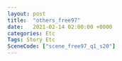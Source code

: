 ```yaml
---
layout: post
title:  "others_free97"
date:   2021-02-14 02:00:00 +0000
categories: Etc
Tags: Story Etc
SceneCode: ["scene_free97_q1_s20"]
---
```

